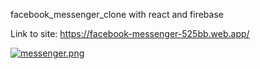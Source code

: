 facebook_messenger_clone with react and firebase



Link to site: https://facebook-messenger-525bb.web.app/



[![messenger.png](https://i.postimg.cc/d3tNK8qk/messenger.png)](https://postimg.cc/ygtym33s)

